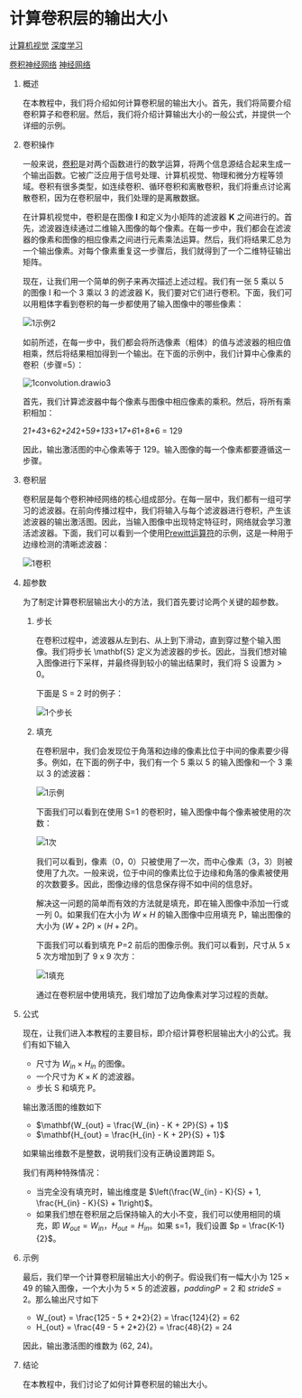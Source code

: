 # 计算卷积层的输出大小

[计算机视觉](https://www.baeldung.com/cs/category/ai/computer-vision) [深度学习](https://www.baeldung.com/cs/category/ai/deep-learning)

[卷积神经网络](https://www.baeldung.com/cs/tag/cnn) [神经网络](https://www.baeldung.com/cs/tag/neural-networks)

1. 概述

    在本教程中，我们将介绍如何计算卷积层的输出大小。首先，我们将简要介绍卷积算子和卷积层。然后，我们将介绍计算输出大小的一般公式，并提供一个详细的示例。

2. 卷积操作

    一般来说，[卷积](https://en.wikipedia.org/wiki/Convolution)是对两个函数进行的数学运算，将两个信息源结合起来生成一个输出函数。它被广泛应用于信号处理、计算机视觉、物理和微分方程等领域。卷积有很多类型，如连续卷积、循环卷积和离散卷积，我们将重点讨论离散卷积，因为在卷积层中，我们处理的是离散数据。

    在计算机视觉中，卷积是在图像 $\mathbf{I}$ 和定义为小矩阵的滤波器 $\mathbf{K}$ 之间进行的。首先，滤波器连续通过二维输入图像的每个像素。在每一步中，我们都会在滤波器的像素和图像的相应像素之间进行元素乘法运算。然后，我们将结果汇总为一个输出像素。对每个像素重复这一步骤后，我们就得到了一个二维特征输出矩阵。

    现在，让我们用一个简单的例子来再次描述上述过程。我们有一张 5 乘以 5 的图像 I 和一个 3 乘以 3 的滤波器 K，我们要对它们进行卷积。下面，我们可以用粗体字看到卷积的每一步都使用了输入图像中的哪些像素：

    ![1示例2](pic/1_example-2.webp)

    如前所述，在每一步中，我们都会将所选像素（粗体）的值与滤波器的相应值相乘，然后将结果相加得到一个输出。在下面的示例中，我们计算中心像素的卷积（步骤=5）：

    ![1convolution.drawio3](pic/1_convolution.webp)

    首先，我们计算滤波器中每个像素与图像中相应像素的乘积。然后，将所有乘积相加：

    2*1+4*3+6*2+24*2+5*9+13*3+1*7+6*1+8*6 = 129

    因此，输出激活图的中心像素等于 129。输入图像的每一个像素都要遵循这一步骤。

3. 卷积层

    卷积层是每个卷积神经网络的核心组成部分。在每一层中，我们都有一组可学习的滤波器。在前向传播过程中，我们将输入与每个滤波器进行卷积，产生该滤波器的输出激活图。因此，当输入图像中出现特定特征时，网络就会学习激活滤波器。下面，我们可以看到一个使用[Prewitt运算符](https://en.wikipedia.org/wiki/Prewitt_operator)的示例，这是一种用于边缘检测的清晰滤波器：

    ![1卷积](pic/1_convolution.jpg)

4. 超参数

    为了制定计算卷积层输出大小的方法，我们首先要讨论两个关键的超参数。

    1. 步长

        在卷积过程中，滤波器从左到右、从上到下滑动，直到穿过整个输入图像。我们将步长 \mathbf{S} 定义为滤波器的步长。因此，当我们想对输入图像进行下采样，并最终得到较小的输出结果时，我们将 S 设置为 > 0。

        下面是 S = 2 时的例子：

        ![1个步长](pic/1_stride.webp)

    2. 填充

        在卷积层中，我们会发现位于角落和边缘的像素比位于中间的像素要少得多。例如，在下面的例子中，我们有一个 5 乘以 5 的输入图像和一个 3 乘以 3 的滤波器：

        ![1示例](pic/1_example.webp)

        下面我们可以看到在使用 S=1 的卷积时，输入图像中每个像素被使用的次数：

        ![1次](pic/1_count.webp)

        我们可以看到，像素（0，0）只被使用了一次，而中心像素（3，3）则被使用了九次。一般来说，位于中间的像素比位于边缘和角落的像素被使用的次数要多。因此，图像边缘的信息保存得不如中间的信息好。

        解决这一问题的简单而有效的方法就是填充，即在输入图像中添加一行或一列 0。如果我们在大小为 $W \times H$ 的输入图像中应用填充 P，输出图像的大小为 $(W+2P) \times (H+2P)$。

        下面我们可以看到填充 P=2 前后的图像示例。我们可以看到，尺寸从 5 x 5 次方增加到了 9 x 9 次方：

        ![1填充](pic/1_padding.webp)

        通过在卷积层中使用填充，我们增加了边角像素对学习过程的贡献。

5. 公式

    现在，让我们进入本教程的主要目标，即介绍计算卷积层输出大小的公式。我们有如下输入

    - 尺寸为 $W_{in} \times H_{in}$ 的图像。
    - 一个尺寸为 $K \times K$ 的滤波器。
    - 步长 S 和填充 P。

    输出激活图的维数如下

    - $\mathbf{W_{out} = \frac{W_{in} - K + 2P}{S} + 1}$
    - $\mathbf{H_{out} = \frac{H_{in} - K + 2P}{S} + 1}$

    如果输出维数不是整数，说明我们没有正确设置跨距 S。

    我们有两种特殊情况：

    - 当完全没有填充时，输出维度是 $\left(\frac{W_{in} - K}{S} + 1, \frac{H_{in} - K}{S} + 1\right)$。
    - 如果我们想在卷积层之后保持输入的大小不变，我们可以使用相同的填充，即 $W_{out} = W_{in}$，$H_{out} = H_{in}$。如果 s=1，我们设置 $p = \frac{K-1}{2}$。

6. 示例

    最后，我们举一个计算卷积层输出大小的例子。假设我们有一幅大小为 $125 \times 49$ 的输入图像，一个大小为 $5 \times 5$ 的滤波器，$padding P=2$ 和 $stride S=2$。那么输出尺寸如下

    - W_{out} = \frac{125 - 5 + 2*2}{2} = \frac{124}{2} = 62
    - H_{out} = \frac{49 - 5 + 2*2}{2} = \frac{48}{2} = 24

    因此，输出激活图的维数为 (62, 24)。

7. 结论

    在本教程中，我们讨论了如何计算卷积层的输出大小。
